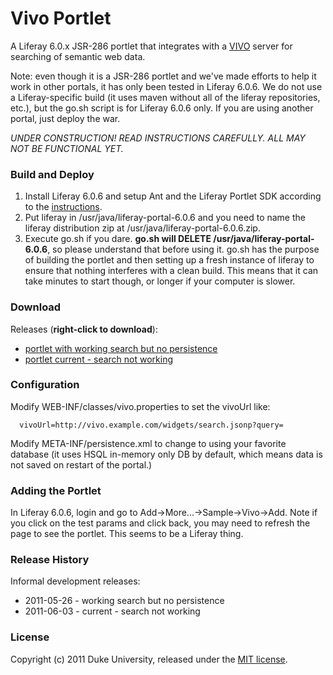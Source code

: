 Vivo Portlet
=====

A Liferay 6.0.x JSR-286 portlet that integrates with a [VIVO][vivo] server for searching of semantic web data.

Note: even though it is a JSR-286 portlet and we've made efforts to help it work in other portals, it has only been tested in Liferay 6.0.6. We do not use a Liferay-specific build (it uses maven without all of the liferay repositories, etc.), but the go.sh script is for Liferay 6.0.6 only. If you are using another portal, just deploy the war.

_UNDER CONSTRUCTION! READ INSTRUCTIONS CAREFULLY. ALL MAY NOT BE FUNCTIONAL YET._

### Build and Deploy

1. Install Liferay 6.0.6 and setup Ant and the Liferay Portlet SDK according to the [instructions][liferayportletdevelopersetup].
2. Put liferay in /usr/java/liferay-portal-6.0.6 and you need to name the liferay distribution zip at /usr/java/liferay-portal-6.0.6.zip.
3. Execute go.sh if you dare. **go.sh will DELETE /usr/java/liferay-portal-6.0.6**, so please understand that before using it. go.sh has the purpose of building the portlet and then setting up a fresh instance of liferay to ensure that nothing interferes with a clean build. This means that it can take minutes to start though, or longer if your computer is slower.

### Download

Releases (**right-click to download**):

* [portlet with working search but no persistence][rel2011-05-26]
* [portlet current - search not working][rel2011-06-03]

### Configuration

Modify WEB-INF/classes/vivo.properties to set the vivoUrl like:

      vivoUrl=http://vivo.example.com/widgets/search.jsonp?query=

Modify META-INF/persistence.xml to change to using your favorite database (it uses HSQL in-memory only DB by default, which means data is not saved on restart of the portal.)

### Adding the Portlet

In Liferay 6.0.6, login and go to Add->More...->Sample->Vivo->Add. Note if you click on the test params and click back, you may need to refresh the page to see the portlet. This seems to be a Liferay thing.

### Release History

Informal development releases:

* 2011-05-26 - working search but no persistence
* 2011-06-03 - current - search not working

### License

Copyright (c) 2011 Duke University, released under the [MIT license][lic].

[vivo]: http://vivoweb.org/
[liferayportletdevelopersetup]: http://www.liferay.com/documentation/liferay-portal/6.0/development/-/ai/initial-set-8
[rel2011-05-26]: http://dukepass.oit.duke.edu/vivo_portlet/dist/2011-05-26-working/vivo.war
[rel2011-06-03]: http://dukepass.oit.duke.edu/vivo_portlet/dist/2011-06-03-not-working/vivo.war
[lic]: http://github.com/adsweb/vivo_portlet/blob/master/LICENSE
